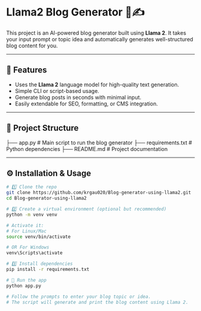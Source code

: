 # Llama2 Blog Generator 🦙✍️

This project is an AI-powered blog generator built using **Llama 2**. It takes your input prompt or topic idea and automatically generates well-structured blog content for you.

---

## 📌 Features

- Uses the **Llama 2** language model for high-quality text generation.
- Simple CLI or script-based usage.
- Generate blog posts in seconds with minimal input.
- Easily extendable for SEO, formatting, or CMS integration.

---

## 📂 Project Structure

├── app.py # Main script to run the blog generator
├── requirements.txt # Python dependencies
├── README.md # Project documentation



---


## ⚙️ Installation & Usage

```bash
# 1️⃣ Clone the repo
git clone https://github.com/krgau020/Blog-generator-using-llama2.git
cd Blog-generator-using-llama2

# 2️⃣ Create a virtual environment (optional but recommended)
python -m venv venv

# Activate it:
# For Linux/Mac
source venv/bin/activate

# OR For Windows
venv\Scripts\activate

# 3️⃣ Install dependencies
pip install -r requirements.txt

# 🚀 Run the app
python app.py

# Follow the prompts to enter your blog topic or idea.
# The script will generate and print the blog content using Llama 2.
